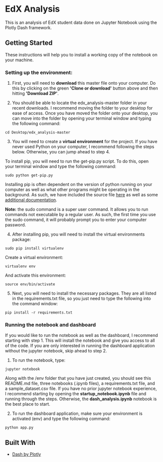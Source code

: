 # EdX Analysis

This is an analysis of EdX student data done on Jupyter Notebook using the Plotly Dash framework.

## Getting Started

These instructions will help you to install a working copy of the notebook on your machine.

### Setting up the environment:


1. First, you will need to **download** this master file onto your computer. Do this by clicking on the green **'Clone or download'** button above and then hitting **'Download ZIP'**.

2. You should be able to locate the edx_analysis-master folder in your recent downloads. I recommend moving the folder to your desktop for ease of access. Once you have moved the folder onto your desktop, you can move into the folder by opening your terminal window and typing the following command:

```
cd Desktop/edx_analysis-master
```

3. You will need to create a **virtual environment** for the project. If you have never used Python on your computer, I recommend following the steps below. Otherwise, you can jump ahead to step 4. 


To install pip, you will need to run the get-pip.py script. To do this, open your terminal window and type the following command:

```
sudo python get-pip.py
```

Installing pip is often dependent on the version of python running on your computer as well as what other programs might be operating in the background. As such, we have included the source file [here](https://pip.pypa.io/en/stable/installing/) as well as some [additional documentation](https://stackoverflow.com/questions/17271319/how-do-i-install-pip-on-macos-or-os-x).  

**Note:** the sudo command is a super user command. It allows you to run commands not executable by a regular user. As such, the first time you use the sudo command, it will probably prompt you to enter your computer password. 

4. After installing pip, you will need to install the virtual environments package:

```
sudo pip install virtualenv
```

Create a virtual environment:

```
virtualenv env
```

And activate this environment:

```
source env/bin/activate
```

5. Next, you will need to install the necessary packages. They are all listed in the requirements.txt file, so you just need to type the following into the command window:

```
pip install -r requirements.txt
```

### Running the notebook and dashboard

If you would like to run the notebook as well as the dashboard, I recommend starting with step 1. This will install the notebook and give you access to all of the code. If you are only interested in running the dashboard application without the jupyter notebook, skip ahead to step 2.

1. To run the notebook, type:

```
jupyter notebook
```

Along with the /env folder that you have just created, you should see this README.md file, three notebooks (.ipynb files), a requirements.txt file, and a sample_dataset.csv file. If you have no prior jupyter notebook experience, I recommend starting by opening the **startup_notebook.ipynb** file and running through the steps. Otherwise, the **dash_analysis.ipynb** notebook is the best place to start.

2. To run the dashboard application, make sure your environment is activated (env) and type the following command:

```
python app.py
```

## Built With

* [Dash by Plotly](https://plot.ly/products/dash/)

